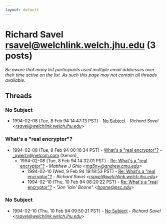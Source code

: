 ```yaml
---
layout: default
---
```


# Richard Savel <rsavel@welchlink.welch.jhu.edu> (3 posts)

_Be aware that many list participants used multiple email addresses over their time active on the list. As such this page may not contain all threads available._

## Threads

### No Subject
+ 1994-02-08 (Tue, 8 Feb 94 14:47:13 PST) - [No Subject](/archive/1994/02/0fcdadb3debf575ddcfee2b86910e5da60018c7e069535e057c016626e09b532) - _Richard Savel \<rsavel@welchlink.welch.jhu.edu\>_

### What's a "real encryptor"?
+ 1994-02-08 (Tue, 8 Feb 94 00:16:34 PST) - [What's a "real encryptor"?](/archive/1994/02/cb65bc2ffdd87960519a60802ee491c06fc281fdd191e0c6e83170d71e601638) - _qwerty@netcom.com (Xenon)_
  + 1994-02-08 (Tue, 8 Feb 94 14:32:01 PST) - [Re: What's a "real encryptor"?](/archive/1994/02/fffcfad1bd044948bff5f72783c2dda1666e386e86d89f521a5caf512293f3ed) - _Matthew J Ghio \<mg5n+@andrew.cmu.edu\>_
    + 1994-02-10 (Wed, 9 Feb 94 19:18:53 PST) - [Re: What's a "real encryptor"?](/archive/1994/02/75b420a45627bd4b6030741ad6f8b51081ba467bf10673f2a4fda102c873a3ae) - _Richard Savel \<rsavel@welchlink.welch.jhu.edu\>_
    + 1994-02-10 (Thu, 10 Feb 94 06:20:22 PST) - [Re: What's a "real encryptor"?](/archive/1994/02/31b1c681d3fc5f5a9bb17e469303a65af9124fc18a77e361c4aaf4a1a8418953) - _"Jon 'Iain' Boone" \<boone@psc.edu\>_

### No Subject
+ 1994-02-10 (Thu, 10 Feb 94 09:50:21 PST) - [No Subject](/archive/1994/02/b19462feaa9a0f5e4b5c66f471445f4511254740b964d799b59a8562fdee59a5) - _Richard Savel \<rsavel@welchlink.welch.jhu.edu\>_

